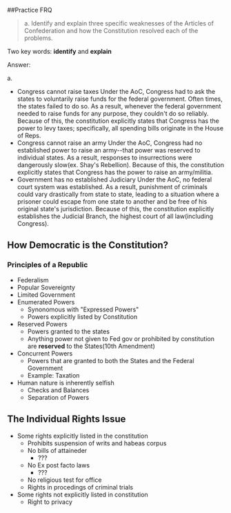 ##Practice FRQ  
>a. Identify and explain three specific weaknesses of the Articles of Confederation and how the Constitution resolved each of the problems.

Two key words: **identify** and **explain**

Answer:

a.

- Congress cannot raise taxes Under the AoC, Congress had to ask the states to voluntarily raise funds for the federal government.  Often times, the states failed to do so.  As a result, whenever the federal government needed to raise funds for any purpose, they couldn't do so reliably.  Because of this, the constitution explicitly states that Congress has the power to levy taxes; specifically, all spending bills originate in the House of Reps.
- Congress cannot raise an army Under the AoC, Congress had no established power to raise an army--that power was reserved to individual states.  As a result, responses to insurrections were dangerously slow(ex. Shay's Rebellion).  Because of this, the constitution explicitly states that Congress has the power to raise an army/militia.
- Government has no established Judiciary Under the AoC, no federal court system was established.  As a result, punishment of criminals could vary drastically from state to state, leading to a situation where a prisoner could escape from one state to another and be free of his original state's jurisdiction.  Because of this, the constitution explicitly establishes the Judicial Branch, the highest court of all law(including Congress).

## How Democratic is the Constitution?

### Principles of a Republic
- Federalism
- Popular Sovereignty
- Limited Government
- Enumerated Powers
    * Synonomous with "Expressed Powers"
    * Powers explicitly listed by Constitution
- Reserved Powers
    * Powers granted to the states
    * Anything power not given to Fed gov or prohibited by constitution are **reserved** to the States(10th Amendment)
- Concurrent Powers
    * Powers that are granted to both the States and the Federal Government
    * Example: Taxation
- Human nature is inherently selfish
    * Checks and Balances
    * Separation of Powers

## The Individual Rights Issue
- Some rights explicitly listed in the constitution
    * Prohibits suspension of writs and habeas corpus
    * No bills of attaineder
        + ???
    * No Ex post facto laws
        + ???
    * No religious test for office
    * Rights in procedings of criminal trials
- Some rights not explicitly listed in constitution
    * Right to privacy
